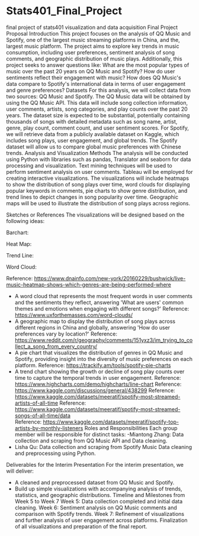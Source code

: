 # Stats401_Final_Project
final project of stats401 visualization and data acquisition
Final Project Proposal
Introduction
This project focuses on the analysis of QQ Music and Spotify, one of the largest music streaming platforms in China, and the, largest music platform. The project aims to explore key trends in music consumption, including user preferences, sentiment analysis of song comments, and geographic distribution of music plays. Additionally, this project seeks to answer questions like: What are the most popular types of music over the past 20 years on QQ Music and Spotify? How do user sentiments reflect their engagement with music? How does QQ Music's data compare to Spotify's international data in terms of user engagement and genre preferences?
Datasets
For this analysis, we will collect data from two sources: QQ Music and Spotify. The QQ Music data will be obtained by using the QQ Music API. This data will include song collection information, user comments, artists, song categories, and play counts over the past 20 years. The dataset size is expected to be substantial, potentially containing thousands of songs with detailed metadata such as song name, artist, genre, play count, comment count, and user sentiment scores. For Spotify, we will retrieve data from a publicly available dataset on Kaggle, which includes song plays, user engagement, and global trends. The Spotify dataset will allow us to compare global music preferences with Chinese trends.
Analysis and Visualization Methods
The analysis will be conducted using Python with libraries such as pandas, Translator  and seaborn for data processing and visualization. Text mining techniques will be used to perform sentiment analysis on user comments. Tableau will be employed for creating interactive visualizations. The visualizations will include heatmaps to show the distribution of song plays over time, word clouds for displaying popular keywords in comments, pie charts to show genre distribution, and trend lines to depict changes in song popularity over time. Geographic maps will be used to illustrate the distribution of song plays across regions.



Sketches or References
The visualizations will be designed based on the following ideas:


Barchart:

Heat Map:

Trend Line:


Word Cloud:


Reference: https://www.dnainfo.com/new-york/20160229/bushwick/live-music-heatmap-shows-which-genres-are-being-performed-where 
- A word cloud that represents the most frequent words in user comments and the sentiments they reflect, answering 'What are users' common themes and emotions when engaging with different songs?'
Reference: https://www.uxforthemasses.com/word-clouds/ 
- A geographic map to display the distribution of song plays across different regions in China and globally, answering 'How do user preferences vary by location?'
Reference: https://www.reddit.com/r/geography/comments/151yxz3/im_trying_to_collect_a_song_from_every_country/ 
- A pie chart that visualizes the distribution of genres in QQ Music and Spotify, providing insight into the diversity of music preferences on each platform.
Reference: https://trackify.am/tools/spotify-pie-charts 
- A trend chart showing the growth or decline of song play counts over time to capture the temporal trends in user engagement.
Reference: https://www.highcharts.com/demo/highcharts/line-chart 
Reference: https://www.kaggle.com/discussions/general/438299 
Reference: https://www.kaggle.com/datasets/meeratif/spotify-most-streamed-artists-of-all-time 
Reference: https://www.kaggle.com/datasets/meeratif/spotify-most-streamed-songs-of-all-time/data   
Reference: https://www.kaggle.com/datasets/meeratif/spotify-top-artists-by-monthly-listeners 
Roles and Responsibilities
Each group member will be responsible for distinct tasks:
 -Miantong Zhang: Data collection and scraping from QQ Music API and Data cleaning.
 - Lisha Qu: Data collection and scraping from Spotify Music Data cleaning and preprocessing using Python.


Deliverables for the Interim Presentation
For the interim presentation, we will deliver:
 - A cleaned and preprocessed dataset from QQ Music and Spotify.
 - Build up simple visualizations with accompanying analysis of trends, statistics, and geographic distributions.
Timeline and Milestones from Week 5 to Week 7
Week 5: Data collection completed and initial data cleaning.
Week 6: Sentiment analysis on QQ Music comments and comparison with Spotify trends.
Week 7: Refinement of visualizations and further analysis of user engagement across platforms. Finalization of all visualizations and preparation of the final report.
